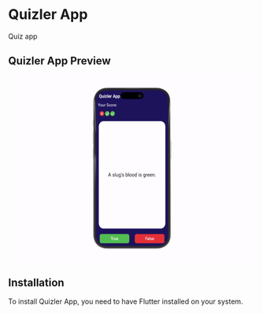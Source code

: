 # Quizler App

Quiz app 

## Quizler App Preview

![Quizler App](quizler.gif)





## Installation

To install Quizler App, you need to have Flutter installed on your system.

